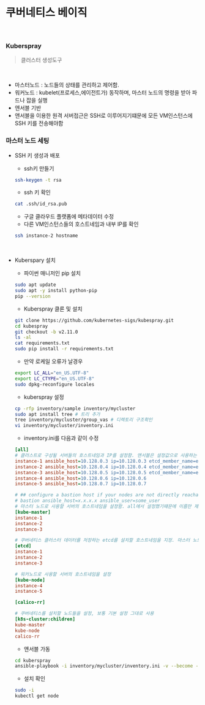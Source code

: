 # 쿠버네티스 베이직 

<br>

### Kuberspray

> 클러스터 생성도구 

<br>

- 마스터노드 : 노드들의 상태를 관리하고 제어함. 
- 워커노드 : kubelet(프로세스,에이전트가) 동작하며, 마스터 노드의 명령을 받아 파드나 잡을 실행 
- 앤서블 기반 
- 앤서블을 이용한 원격 서버접근은 SSH로 이루어지기떄문에 모든 VM인스턴스에 SSH 키를 전송해야함 

### 마스터 노드 세팅

- SSH 키 생성과 배포
    - ssh키 만들기
    
    ```bash
    ssh-keygen -t rsa
    ```
    
    - ssh 키 확인 

    ```bash
    cat .ssh/id_rsa.pub
    ```
  
    - 구글 클라우드 플랫폼에 메타데이터 수정 
    - 다른 VM인스턴스들의 호스트네임과 내부 IP를 확인 
    ```bash
    ssh instance-2 hostname
    ```
<br>

- Kuberspary 설치
    - 파이썬 매니저인 pip 설치

    ```bash
    sudo apt update
    sudo apt -y install python-pip
    pip --version
    ```
  
    - Kuberspray 클론 및 설치 
    
    ```bash
    git clone https://github.com/kubernetes-sigs/kubespray.git
    cd kubespray
    git checkout -b v2.11.0
    ls -al
    cat requirements.txt 
    sudo pip install -r requirements.txt
    ```
    
    - 만약 로케일 오류가 날경우 
    
    ```bash
    export LC_ALL="en_US.UTF-8"
    export LC_CTYPE="en_US.UTF-8"
    sudo dpkg-reconfigure locales
    ```
    
    - kuberspray 설정 

    ```bash
    cp -rfp inventory/sample inventory/mycluster
    sudo apt install tree # 트리 추가 
    tree inventory/mycluster/group_vas # 디렉토리 구조확인
    vi inventory/mycluster/inventory.ini
    ```
  
    - inventory.ini를 다음과 같이 수정
    
    ```ini
    [all]
    # 클러스트로 구성될 서버들의 호스트네임과 IP를 설정함. 앤서블은 설정값으로 사용하는 IP가 같으면 호스트네임만 입력해 ssh로 통신가능
    instance-1 ansible_host=10.128.0.3 ip=10.128.0.3 etcd_member_name=etcd1
    instance-2 ansible_host=10.128.0.4 ip=10.128.0.4 etcd_member_name=etcd2
    instance-3 ansible_host=10.128.0.5 ip=10.128.0.5 etcd_member_name=etcd3
    instance-4 ansible_host=10.128.0.6 ip=10.128.0.6 
    instance-5 ansible_host=10.128.0.7 ip=10.128.0.7 
    
    # ## configure a bastion host if your nodes are not directly reachable
    # bastion ansible_host=x.x.x.x ansible_user=some_user
    # 마스터 노드로 사용할 서버의 호스트네임을 설정함. all에서 설정했기떄문에 이름만 제공
    [kube-master] 
    instance-1
    instance-2
    instance-3
  
    # 쿠버네티스 클러스터 데이터를 저장하는 etcd를 설치할 호스트네임을 지정. 마스터 노드를 별도로 구성할 수 있음
    [etcd] 
    instance-1
    instance-2
    instance-3
    
    # 워커노드로 사용할 서버의 호스트네임을 설정 
    [kube-node] 
    instance-4
    instance-5
    
    [calico-rr]
    
    # 쿠버네티스를 설치할 노드들을 설정, 보통 기본 설정 그대로 사용
    [k8s-cluster:children]
    kube-master
    kube-node
    calico-rr
    
    ``` 
  
    - 앤서블 가동 
    
    ```bash
    cd kuberspray
    ansible-playbook -i inventory/mycluster/inventory.ini -v --become --become-user=root cluster.yml
    ```
    
    - 설치 확인 
    ```bash
    sudo -i
    kubectl get node
    ```
            
